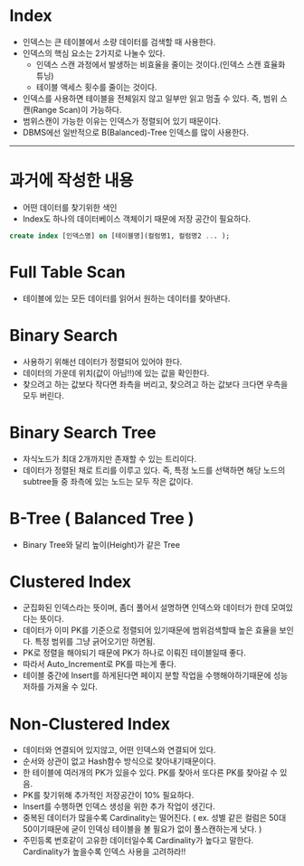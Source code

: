 # Index

- 인덱스는 큰 테이블에서 소량 데이터를 검색할 때 사용한다.
- 인덱스의 핵심 요소는 2가지로 나눌수 있다.
  - 인덱스 스캔 과정에서 발생하는 비효율을 줄이는 것이다.(인덱스 스캔 효율화 튜닝)
  - 테이블 액세스 횟수를 줄이는 것이다.
- 인덱스를 사용하면 테이블을 전체읽지 않고 일부만 읽고 멈출 수 있다. 즉, 범위 스캔(Range Scan)이 가능하다.
- 범위스캔이 가능한 이유는 인덱스가 정렬되어 있기 때문이다.
- DBMS에선 일반적으로 B(Balanced)-Tree 인덱스를 많이 사용한다.

---

# 과거에 작성한 내용

- 어떤 데이터를 찾기위한 색인
- Index도 하나의 데이터베이스 객체이기 때문에 저장 공간이 필요하다.

```sql
create index [인덱스명] on [테이블명](컬럼명1, 컬럼명2 ... );
```

# Full Table Scan

- 테이블에 있는 모든 데이터를 읽어서 원하는 데이터를 찾아낸다.

# Binary Search

- 사용하기 위해선 데이터가 정렬되어 있어야 한다.
- 데이터의 가운데 위치(값이 아님!!)에 있는 값을 확인한다.
- 찾으려고 하는 값보다 작다면 좌측을 버리고, 찾으려고 하는 값보다 크다면 우측을 모두 버린다.

# Binary Search Tree

- 자식노드가 최대 2개까지만 존재할 수 있는 트리이다.
- 데이터가 정렬된 채로 트리를 이루고 있다. 즉, 특정 노드를 선택하면 해당 노드의 subtree들 중 좌측에 있는 노드는 모두 작은 값이다.

# B-Tree ( Balanced Tree )

- Binary Tree와 달리 높이(Height)가 같은 Tree

# Clustered Index

- 군집화된 인덱스라는 뜻이며, 좀더 풀어서 설명하면 인덱스와 데이터가 한데 모여있다는 뜻이다.
- 데이터가 이미 PK를 기준으로 정렬되어 있기때문에 범위검색할때 높은 효율을 보인다. 특정 범위를 그냥 긁어오기만 하면됨.
- PK로 정렬을 해야되기 때문에 PK가 하나로 이뤄진 테이블일때 좋다.
- 따라서 Auto_Increment로 PK를 따는게 좋다.
- 테이블 중간에 Insert를 하게된다면 페이지 분할 작업을 수행해야하기때문에 성능 저하를 가져올 수 있다.

# Non-Clustered Index

- 데이터와 연결되어 있지않고, 어떤 인덱스와 연결되어 있다.
- 순서와 상관이 없고 Hash함수 방식으로 찾아내기때문이다.
- 한 테이블에 여러개의 PK가 있을수 있다. PK를 찾아서 또다른 PK를 찾아갈 수 있음.
- PK를 찾기위해 추가적인 저장공간이 10% 필요하다.
- Insert를 수행하면 인덱스 생성을 위한 추가 작업이 생긴다.
- 중복된 데이터가 많을수록 Cardinality는 떨어진다. ( ex. 성별 같은 컬럼은 50대50이기때문에 굳이 인덱싱 테이블을 볼 필요가 없이 풀스캔하는게 낫다. )
- 주민등록 번호같이 고유한 데이터일수록 Cardinality가 높다고 말한다. Cardinality가 높을수록 인덱스 사용을 고려하라!!
